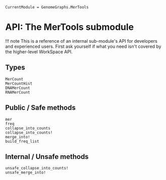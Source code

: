 ```@meta
CurrentModule = GenomeGraphs.MerTools
```

# API: The MerTools submodule



!!! note
    This is a reference of an internal sub-module's API for developers and
    experienced users. First ask yourself if what you need isn't covered by
    the higher-level WorkSpace API. 

## Types

```@docs
MerCount
MerCountHist
DNAMerCount
RNAMerCount
```

## Public / Safe methods

```@docs
mer
freq
collapse_into_counts
collapse_into_counts!
merge_into!
build_freq_list
```

## Internal / Unsafe methods

```@docs
unsafe_collapse_into_counts!
unsafe_merge_into!
```